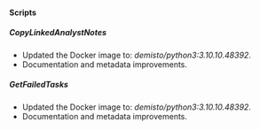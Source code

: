 
#### Scripts
##### CopyLinkedAnalystNotes
- Updated the Docker image to: *demisto/python3:3.10.10.48392*.
- Documentation and metadata improvements.
##### GetFailedTasks
- Updated the Docker image to: *demisto/python3:3.10.10.48392*.
- Documentation and metadata improvements.
